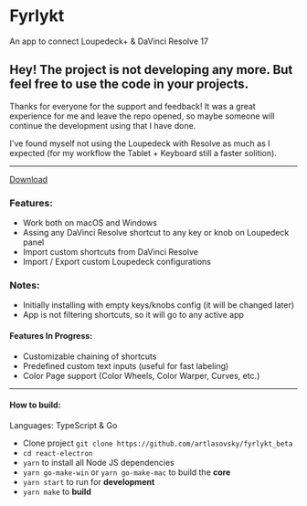 # Fyrlykt
An app to connect Loupedeck+ & DaVinci Resolve 17

## Hey! The project is not developing any more. But feel free to use the code in your projects.
Thanks for everyone for the support and feedback! It was a great experience for me and leave the repo opened, so maybe someone will continue the development using that I have done.

I've found myself not using the Loupedeck with Resolve as much as I expected (for my workflow the Tablet + Keyboard still a faster solition).

---
[Download][download]

### Features:
- Work both on macOS and Windows
- Assing any DaVinci Resolve shortcut to any key or knob on Loupedeck panel
- Import custom shortcuts from DaVinci Resolve
- Import / Export custom Loupedeck configurations

### Notes:
- Initially installing with empty keys/knobs config (it will be changed later)
- App is not filtering shortcuts, so it will go to any active app

#### Features In Progress:
- Customizable chaining of shortcuts
- Predefined custom text inputs (useful for fast labeling)
- Color Page support (Color Wheels, Color Warper, Curves, etc.)

---
#### How to build:
Languages: TypeScript & Go
- Clone project `git clone https://github.com/artlasovsky/fyrlykt_beta`
- `cd react-electron`
- `yarn` to install all Node JS dependencies
- `yarn go-make-win` or `yarn go-make-mac` to build the **core**
- `yarn start` to run for **development**
- `yarn make` to **build**


[download]: https://github.com/artlasovsky/fyrlykt_beta/releases "Download"
